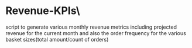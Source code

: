 # Revenue-KPIs\
script to generate various monthly revenue metrics including projected revenue for the current month and also the order frequency for the various basket sizes(total amount/count of orders)
